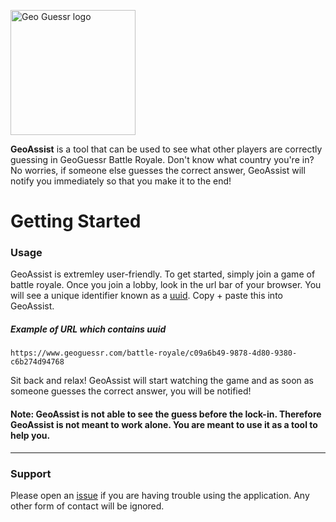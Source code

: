 <p><img src="https://www.geoguessr.com/_next/static/images/logo-dd3c3286e6d14f72653800dbdf5340a0.svg" width="200" alt="Geo Guessr logo"></p>

__GeoAssist__ is a tool that can be used to see what other players are correctly guessing in GeoGuessr Battle Royale. Don't know what country you're in? No worries, if someone else guesses the correct answer, GeoAssist will notify you immediately so that you make it to the end!

# Getting Started

### Usage

GeoAssist is extremley user-friendly. To get started, simply join a game of battle royale. Once you join a lobby, look in the url bar of your browser. You will see a unique identifier known as a [uuid](https://en.wikipedia.org/wiki/Universally_unique_identifier). Copy + paste this into GeoAssist.

##### Example of URL which contains uuid
```
https://www.geoguessr.com/battle-royale/c09a6b49-9878-4d80-9380-c6b274d94768
```

Sit back and relax! GeoAssist will start watching the game and as soon as someone guesses the correct answer, you will be notified!

#### Note: GeoAssist is not able to see the guess before the lock-in. Therefore GeoAssist is not meant to work alone. You are meant to use it as a tool to help you.

---

### Support

Please open an [issue](https://github.com/jj0e/geoguessr-assist/issues) if you are having trouble using the application. Any other form of contact will be ignored.